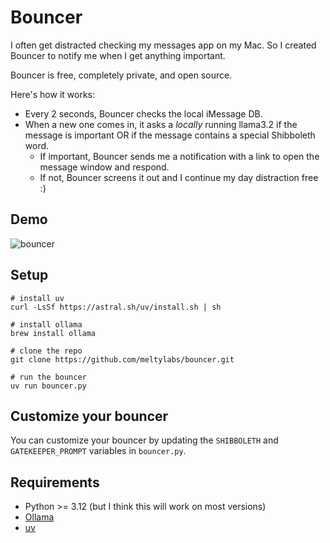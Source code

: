 # Bouncer

I often get distracted checking my messages app on my Mac. So I created Bouncer to notify me when I get anything important. 

Bouncer is free, completely private, and open source.

Here's how it works:
- Every 2 seconds, Bouncer checks the local iMessage DB.
- When a new one comes in, it asks a *locally* running llama3.2 if the message is important OR if the message contains a special Shibboleth word.
  - If important, Bouncer sends me a notification with a link to open the message window and respond.
  - If not, Bouncer screens it out and I continue my day distraction free :)

## Demo
![bouncer](https://github.com/user-attachments/assets/b1f240d5-1a1d-412f-9fac-b88efb962b10)


## Setup

```
# install uv
curl -LsSf https://astral.sh/uv/install.sh | sh

# install ollama
brew install ollama

# clone the repo
git clone https://github.com/meltylabs/bouncer.git

# run the bouncer
uv run bouncer.py
```

## Customize your bouncer

You can customize your bouncer by updating the `SHIBBOLETH` and `GATEKEEPER_PROMPT` variables in `bouncer.py`.

## Requirements

- Python >= 3.12 (but I think this will work on most versions)
- [Ollama](https://ollama.ai/)
- [uv](https://docs.astral.sh/uv/)
